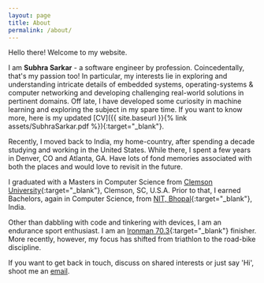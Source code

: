 ```yaml
---
layout: page
title: About
permalink: /about/
---
```


Hello there! Welcome to my website.

I am **Subhra Sarkar** - a software engineer by profession. Coincedentally, that's my passion too! In particular, my interests lie in exploring and understanding intricate details of embedded systems, operating-systems & computer networking and developing challenging real-world solutions in pertinent domains. Off late, I have developed some curiosity in machine learning and exploring the subject in my spare time. If you want to know more, here is my updated [CV]({{ site.baseurl }}{% link assets/SubhraSarkar.pdf %}){:target="_blank"}.

Recently, I moved back to India, my home-country, after spending a decade studying and working in the United States. While there, I spent a few years in Denver, CO and Atlanta, GA. Have lots of fond memories associated with both the places and would love to revisit in the future.

I graduated with a Masters in Computer Science from [Clemson University][CLEMSON]{:target="_blank"}, Clemson, SC, U.S.A. Prior to that, I earned Bachelors, again in Computer Science, from [NIT, Bhopal][MANIT]{:target="_blank"}, India.

Other than dabbling with code and tinkering with devices, I am an endurance sport enthusiast. I am an [Ironman 70.3][IRONMAN703]{:target="_blank"} finisher. More recently, however, my focus has shifted from triathlon to the road-bike discipline.

If you want to get back in touch, discuss on shared interests or just say 'Hi', shoot me an [email][EMAIL].

[CLEMSON]: https://www.clemson.edu
[MANIT]: http://www.manit.ac.in
[IRONMAN703]: https://en.wikipedia.org/wiki/Ironman_70.3
[EMAIL]: mailto:subhrassarkar@gmail.com
